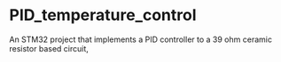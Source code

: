 # PID_temperature_control
 An STM32 project that implements a PID controller to a 39 ohm ceramic resistor based circuit,
